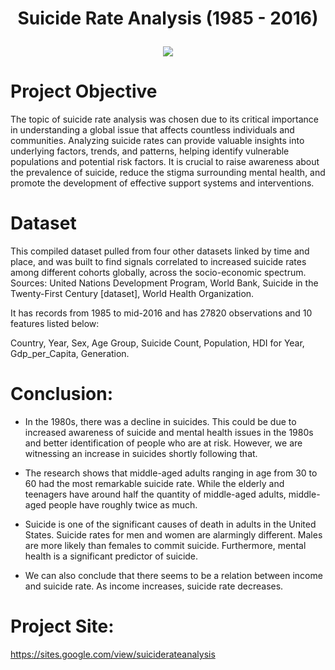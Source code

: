 # <p align = "center"> Suicide Rate Analysis (1985 - 2016) </p> 

<p align = "center"> <image src = 'https://github.com/mohan-kartik/Suicide-Case-Analysis/assets/42971268/11964458-f9f5-4002-80f3-99851c89bb87' ></p>


# Project Objective
The topic of suicide rate analysis was chosen due to its critical importance in understanding a global issue that affects countless individuals and communities. 
Analyzing suicide rates can provide valuable insights into underlying factors, trends, and patterns, helping identify vulnerable populations and potential risk factors. 
It is crucial to raise awareness about the prevalence of suicide, reduce the stigma surrounding mental health, and promote the development of effective support systems and interventions.


# Dataset
This compiled dataset pulled from four other datasets linked by time and place, and was built to find signals correlated to increased suicide rates among different cohorts globally, across the socio-economic spectrum.
Sources: United Nations Development Program, World Bank, Suicide in the Twenty-First Century [dataset], World Health Organization.

It has records from 1985 to mid-2016 and has 27820 observations and 10 features listed below:

Country, Year, Sex, Age Group, Suicide Count, Population, HDI for Year, Gdp_per_Capita, Generation.

# Conclusion:
* In the 1980s, there was a decline in suicides. This could be due to increased awareness of suicide and mental health issues in the 1980s and better identification of people who are at risk. However, we are witnessing an increase in suicides shortly following that.

* The research shows that middle-aged adults ranging in age from 30 to 60 had the most remarkable suicide rate. While the elderly and teenagers have around half the quantity of middle-aged adults, middle-aged people have roughly twice as much.

* Suicide is one of the significant causes of death in adults in the United States. Suicide rates for men and women are alarmingly different. Males are more likely than females to commit suicide. Furthermore, mental health is a significant predictor of suicide.

* We can also conclude that there seems to be a relation between income and suicide rate. As income increases, suicide rate decreases.

# Project Site:
https://sites.google.com/view/suiciderateanalysis
